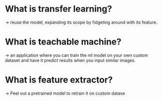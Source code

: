 # What is transfer learning?
-> reuse the model, expanding its scope by fidgeting around with its feature.

# What is teachable machine?
-> an application where you can train the ml model on your own custom dataset and have it predict 
results when you input similar images.

# What is feature extractor?
 -> Peel out a pretrained model to retrain it on custom datase
 
 

